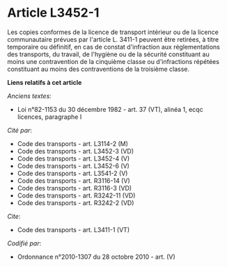 # Article L3452-1

Les copies conformes de la licence de transport intérieur ou de la licence communautaire prévues par l'article L. 3411-1
peuvent être retirées, à titre temporaire ou définitif, en cas de constat d'infraction aux réglementations des transports, du
travail, de l'hygiène ou de la sécurité constituant au moins une contravention de la cinquième classe ou d'infractions
répétées constituant au moins des contraventions de la troisième classe.

**Liens relatifs à cet article**

_Anciens textes_:

  - Loi n°82-1153 du 30 décembre 1982 - art. 37 (VT), alinéa 1, ecqc licences, paragraphe I

_Cité par_:

  - Code des transports - art. L3114-2 (M)
  - Code des transports - art. L3452-3 (VD)
  - Code des transports - art. L3452-4 (V)
  - Code des transports - art. L3452-6 (V)
  - Code des transports - art. L3541-2 (V)
  - Code des transports - art. R3116-14 (V)
  - Code des transports - art. R3116-3 (VD)
  - Code des transports - art. R3242-11 (VD)
  - Code des transports - art. R3242-2 (VD)

_Cite_:

  - Code des transports - art. L3411-1 (VT)

_Codifié par_:

  - Ordonnance n°2010-1307 du 28 octobre 2010 - art. (V)
